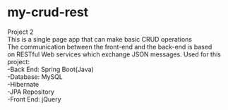 # my-crud-rest
Project 2  
This is a single page app that can make basic CRUD operations  
The communication between the front-end and the back-end is based  
on RESTful Web services which exchange JSON messages.
Used for this project:  
-Back End: Spring Boot(Java)   
-Database: MySQL  
-Hibernate  
-JPA Repository   
-Front End: jQuery  
